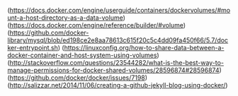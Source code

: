 (https://docs.docker.com/engine/userguide/containers/dockervolumes/#mount-a-host-directory-as-a-data-volume)
(https://docs.docker.com/engine/reference/builder/#volume)
(https://github.com/docker-library/mysql/blob/ed198ce2e8aa78613c615f20c5c4dd09fa450f66/5.7/docker-entrypoint.sh)
(https://linuxconfig.org/how-to-share-data-between-a-docker-container-and-host-system-using-volumes)
(http://stackoverflow.com/questions/23544282/what-is-the-best-way-to-manage-permissions-for-docker-shared-volumes/28596874#28596874)
(https://github.com/docker/docker/issues/7198)
(http://salizzar.net/2014/11/06/creating-a-github-jekyll-blog-using-docker/)
